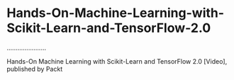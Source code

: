 # Hands-On-Machine-Learning-with-Scikit-Learn-and-TensorFlow-2.0

......................

Hands-On Machine Learning with Scikit-Learn and TensorFlow 2.0 [Video], published by Packt
